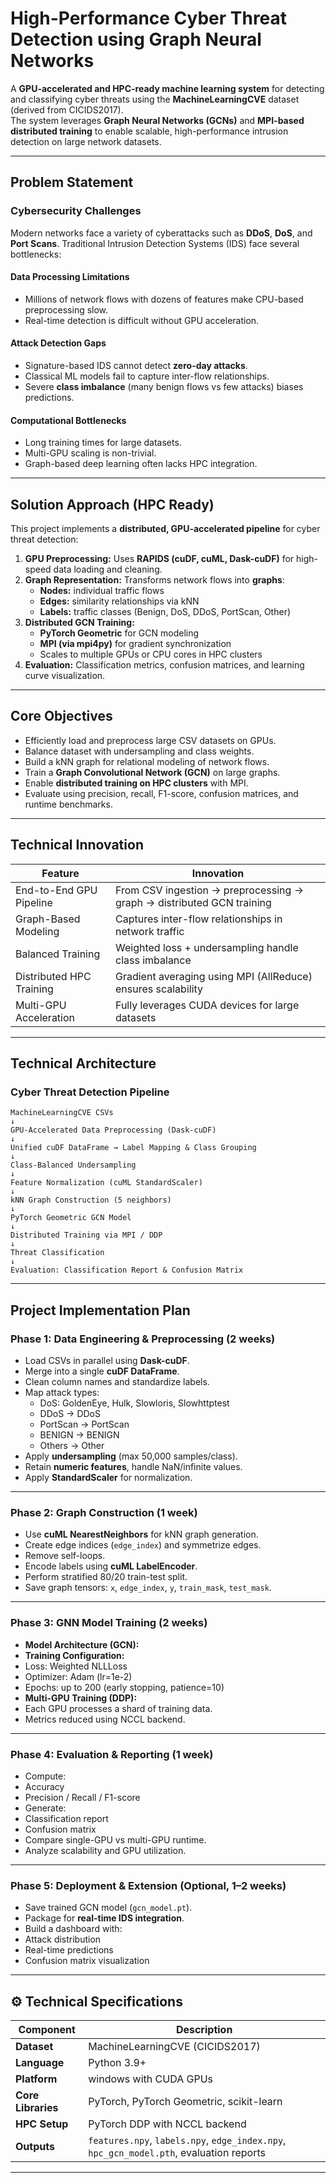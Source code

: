 #  High-Performance Cyber Threat Detection using Graph Neural Networks 

A **GPU-accelerated and HPC-ready machine learning system** for detecting and classifying cyber threats using the **MachineLearningCVE** dataset (derived from CICIDS2017).  
The system leverages **Graph Neural Networks (GCNs)** and **MPI-based distributed training** to enable scalable, high-performance intrusion detection on large network datasets.

---

##  Problem Statement

###  Cybersecurity Challenges

Modern networks face a variety of cyberattacks such as **DDoS**, **DoS**, and **Port Scans**. Traditional Intrusion Detection Systems (IDS) face several bottlenecks:

####  Data Processing Limitations
- Millions of network flows with dozens of features make CPU-based preprocessing slow.  
- Real-time detection is difficult without GPU acceleration.

####  Attack Detection Gaps
- Signature-based IDS cannot detect **zero-day attacks**.  
- Classical ML models fail to capture inter-flow relationships.  
- Severe **class imbalance** (many benign flows vs few attacks) biases predictions.

####  Computational Bottlenecks
- Long training times for large datasets.  
- Multi-GPU scaling is non-trivial.  
- Graph-based deep learning often lacks HPC integration.

---

##  Solution Approach (HPC Ready)

This project implements a **distributed, GPU-accelerated pipeline** for cyber threat detection:

1. **GPU Preprocessing:** Uses **RAPIDS (cuDF, cuML, Dask-cuDF)** for high-speed data loading and cleaning.  
2. **Graph Representation:** Transforms network flows into **graphs**:  
   - **Nodes:** individual traffic flows  
   - **Edges:** similarity relationships via kNN  
   - **Labels:** traffic classes (Benign, DoS, DDoS, PortScan, Other)  
3. **Distributed GCN Training:**  
   - **PyTorch Geometric** for GCN modeling  
   - **MPI (via mpi4py)** for gradient synchronization  
   - Scales to multiple GPUs or CPU cores in HPC clusters  
4. **Evaluation:** Classification metrics, confusion matrices, and learning curve visualization.

---

##  Core Objectives

- Efficiently load and preprocess large CSV datasets on GPUs.  
- Balance dataset with undersampling and class weights.  
-  Build a kNN graph for relational modeling of network flows.  
-  Train a **Graph Convolutional Network (GCN)** on large graphs.  
-  Enable **distributed training on HPC clusters** with MPI.  
-  Evaluate using precision, recall, F1-score, confusion matrices, and runtime benchmarks.

---

##  Technical Innovation

| Feature | Innovation |
|---------|------------|
| End-to-End GPU Pipeline | From CSV ingestion → preprocessing → graph → distributed GCN training |
| Graph-Based Modeling | Captures inter-flow relationships in network traffic |
| Balanced Training | Weighted loss + undersampling handle class imbalance |
| Distributed HPC Training | Gradient averaging using MPI (AllReduce) ensures scalability |
| Multi-GPU Acceleration | Fully leverages CUDA devices for large datasets |

---

##  Technical Architecture

### Cyber Threat Detection Pipeline

    MachineLearningCVE CSVs
    ↓
    GPU-Accelerated Data Preprocessing (Dask-cuDF)
    ↓
    Unified cuDF DataFrame → Label Mapping & Class Grouping
    ↓
    Class-Balanced Undersampling
    ↓
    Feature Normalization (cuML StandardScaler)
    ↓
    kNN Graph Construction (5 neighbors)
    ↓
    PyTorch Geometric GCN Model
    ↓
    Distributed Training via MPI / DDP
    ↓
    Threat Classification
    ↓
    Evaluation: Classification Report & Confusion Matrix

---

##  Project Implementation Plan

### **Phase 1: Data Engineering & Preprocessing (2 weeks)**
- Load CSVs in parallel using **Dask-cuDF**.
- Merge into a single **cuDF DataFrame**.
- Clean column names and standardize labels.
- Map attack types:
  - DoS: GoldenEye, Hulk, Slowloris, Slowhttptest  
  - DDoS → DDoS  
  - PortScan → PortScan  
  - BENIGN → BENIGN  
  - Others → Other  
- Apply **undersampling** (max 50,000 samples/class).
- Retain **numeric features**, handle NaN/infinite values.
- Apply **StandardScaler** for normalization.

---

### **Phase 2: Graph Construction (1 week)**
- Use **cuML NearestNeighbors** for kNN graph generation.
- Create edge indices (`edge_index`) and symmetrize edges.
- Remove self-loops.
- Encode labels using **cuML LabelEncoder**.
- Perform stratified 80/20 train-test split.
- Save graph tensors: `x`, `edge_index`, `y`, `train_mask`, `test_mask`.

---

### **Phase 3: GNN Model Training (2 weeks)**
- **Model Architecture (GCN):**
- **Training Configuration:**
- Loss: Weighted NLLLoss
- Optimizer: Adam (lr=1e-2)
- Epochs: up to 200 (early stopping, patience=10)
- **Multi-GPU Training (DDP):**
- Each GPU processes a shard of training data.
- Metrics reduced using NCCL backend.

---

### **Phase 4: Evaluation & Reporting (1 week)**
- Compute:
- Accuracy
- Precision / Recall / F1-score
- Generate:
- Classification report
- Confusion matrix
- Compare single-GPU vs multi-GPU runtime.
- Analyze scalability and GPU utilization.

---

### **Phase 5: Deployment & Extension (Optional, 1–2 weeks)**
- Save trained GCN model (`gcn_model.pt`).
- Package for **real-time IDS integration**.
- Build a dashboard with:
- Attack distribution
- Real-time predictions
- Confusion matrix visualization

---

## ⚙️ Technical Specifications

| Component | Description |
|------------|-------------|
| **Dataset** | MachineLearningCVE (CICIDS2017) |
| **Language** | Python 3.9+ |
| **Platform** | windows with CUDA GPUs |
| **Core Libraries** |  PyTorch, PyTorch Geometric, scikit-learn |
| **HPC Setup** | PyTorch DDP with NCCL backend |
| **Outputs** | `features.npy`, `labels.npy`, `edge_index.npy`, `hpc_gcn_model.pth`, evaluation reports |

---
